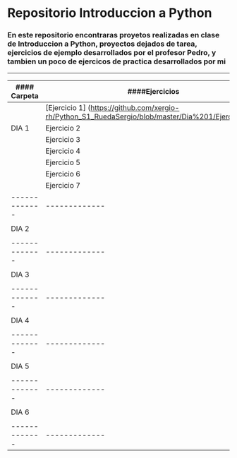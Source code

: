 # Repositorio Introduccion a Python
### En este repositorio encontraras proyetos realizadas en clase de Introduccion a Python, proyectos dejados de tarea, ejercicios de ejemplo desarrollados por el profesor Pedro, y tambien un poco de ejercicos de practica desarrollados por mi
***

|#### Carpeta   |####Ejercicios |
| ------------- | ------------- |
|               | [Ejercicio 1] (https://github.com/xergio-rh/Python_S1_RuedaSergio/blob/master/Dia%201/Ejercicio1.py)
|    DIA 1      | Ejercicio 2   |
|               | Ejercicio 3   |
|               | Ejercicio 4   |
|               | Ejercicio 5   |
|               | Ejercicio 6   |
|               | Ejercicio 7   |
| ------------- | ------------- |
|               |               |
|    DIA 2      |               |
|               |               |
| ------------- | ------------- |
|               |               |
|    DIA 3      |               |
|               |               |
| ------------- | ------------- |
|               |               |
|    DIA 4      |               |
|               |               |
| ------------- | ------------- |
|               |               |
|    DIA 5      |               |
|               |               |
| ------------- | ------------- |
|               |               |
|    DIA 6      |               |
|               |               |
| ------------- | ------------- |


